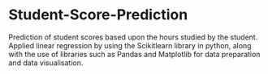 # Student-Score-Prediction
Prediction of student scores based upon the hours studied by the student. Applied linear regression by using the Scikitlearn library in python, along with the use of libraries such as Pandas and Matplotlib for data preparation and data visualisation.
